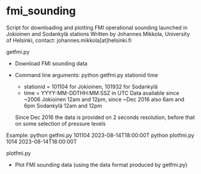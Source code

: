 # fmi_sounding
Script for downloading and plotting FMI operational sounding launched in Jokioinen and Sodankylä stations
Written by Johannes Mikkola, University of Helsinki, contact: johannes.mikkola[at]helsinki.fi

getfmi.py
  - Download FMI sounding data
  - Command line arguments: python getfmi.py stationid time
      * stationid = 101104 for Jokioinen, 101932 for Sodankylä
      * time = YYYY-MM-DDTHH:MM:SSZ in UTC
    Data available since ~2006
    Jokioinen 12am and 12pm, since ~Dec 2016 also 6am and 6pm
    Sodankylä 12am and 12pm

    Since Dec 2016 the data is provided on 2 seconds resolution, before that on some selection of pressure levels

Example:
python getfmi.py 101104 2023-08-14T18:00:00T
python plotfmi.py 1014 2023-08-14T18:00:00T

plotfmi.py
  - Plot FMI sounding data (using the data format produced by getfmi.py)
